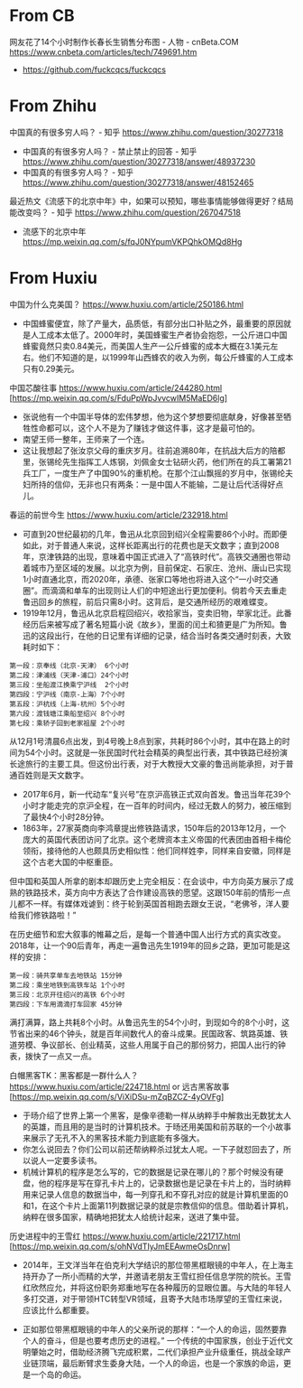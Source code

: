 
# From CB

网友花了14个小时制作长春长生销售分布图 - 人物 - cnBeta.COM https://www.cnbeta.com/articles/tech/749691.htm
- https://github.com/fuckcqcs/fuckcqcs


# From Zhihu

中国真的有很多穷人吗？ - 知乎 https://www.zhihu.com/question/30277318
- 中国真的有很多穷人吗？ - 禁止禁止的回答 - 知乎 https://www.zhihu.com/question/30277318/answer/48937230
- 中国真的有很多穷人吗？ - 知乎 https://www.zhihu.com/question/30277318/answer/48152465

最近热文《流感下的北京中年》中，如果可以预知，哪些事情能够做得更好？结局能改变吗？ - 知乎 https://www.zhihu.com/question/267047518
- 流感下的北京中年 https://mp.weixin.qq.com/s/fqJ0NYpumVKPQhkOMQd8Hg

# From Huxiu

中国为什么克美国？ https://www.huxiu.com/article/250186.html
- 中国蜂蜜便宜，除了产量大，品质低，有部分出口补贴之外，最重要的原因就是人工成本太低了。2000年时，美国蜂蜜生产者协会抱怨，一公斤进口中国蜂蜜竟然只卖0.84美元，而美国人生产一公斤蜂蜜的成本大概在3.1美元左右。他们不知道的是，以1999年山西蜂农的收入为例，每公斤蜂蜜的人工成本只有0.29美元。

中国芯酸往事 https://www.huxiu.com/article/244280.html [https://mp.weixin.qq.com/s/FduPpWpJvvcwIM5MaED6lg]
- 张说他有一个中国半导体的宏伟梦想，他为这个梦想要彻底献身，好像甚至牺牲性命都可以，这个人不是为了赚钱才做这件事，这才是最可怕的。
- 南望王师一整年，王师来了一个连。
- 这让我想起了张汝京父母的重庆岁月。往前追溯80年，在抗战大后方的陪都里，张锡纶先生指挥工人炼钢，刘佩金女士钻研火药，他们所在的兵工署第21兵工厂，一度生产了中国90%的重机枪。在那个江山飘摇的岁月中，张锡纶夫妇所持的信仰，无非也只有两条：一是中国人不能输，二是让后代活得好点儿。

春运的前世今生 https://www.huxiu.com/article/232918.html
- 可直到20世纪最初的几年，鲁迅从北京回到绍兴全程需要86个小时。而即便如此，对于普通人来说，这样长距离出行的花费也是天文数字；直到2008年，京津铁路的出现，意味着中国正式进入了“高铁时代”。高铁交通圈也带动着城市乃至区域的发展。以北京为例，目前保定、石家庄、沧州、唐山已实现1小时直通北京，而2020年，承德、张家口等地也将进入这个“一小时交通圈”。而滴滴和单车的出现则让人们的中短途出行更加便利。倘若今天去重走鲁迅回乡的旅程，前后只需8小时。这背后，是交通所经历的艰难蝶变。
- 1919年12月，鲁迅从北京启程回绍兴，收拾家当，变卖旧物，举家北迁。此番经历后来被写成了著名短篇小说《故乡》，里面的闰土和猹更是广为所知。鲁迅的这段出行，在他的日记里有详细的记录，结合当时各类交通时刻表，大致耗时如下：
```
第一段：京奉线（北京-天津） 6个小时
第二段：津浦线（天津-浦口）24个小时
第三段：坐船渡江换乘宁沪线  2个小时
第四段：宁沪线（南京-上海）7个小时
第五段：沪杭线（上海-杭州）5个小时
第六段：渡钱塘江乘船至绍兴 8个小时
第七段：乘轿子回到老家祖屋 2个小时
```
从12月1号清晨6点出发，到4号晚上8点到家，共耗时86个小时，其中在路上的时间为54个小时。这就是一张民国时代社会精英的典型出行表，其中铁路已经扮演长途旅行的主要工具。但这份出行表，对于大教授大文豪的鲁迅尚能承担，对于普通百姓则是天文数字。
- 2017年6月，新一代动车“复兴号”在京沪高铁正式双向首发。鲁迅当年花39个小时才能走完的京沪全程，在一百年的时间内，经过无数人的努力，被压缩到了最快4个小时28分钟。
- 1863年，27家英商向李鸿章提出修铁路请求，150年后的2013年12月，一个庞大的英国代表团访问了北京。这个老牌资本主义帝国的代表团由首相卡梅伦领衔，接待他的人也颇具历史相似性：他们同样姓李，同样来自安徽，同样是这个古老大国的中枢重臣。

但中国和英国人所拿的剧本却跟历史上完全相反：在会谈中，中方向英方展示了成熟的铁路技术，英方向中方表达了合作建设高铁的愿望。这跟150年前的情形一点儿都不一样。有媒体戏谑到：终于轮到英国首相跑去跟女王说，“老佛爷，洋人要给我们修铁路啦！”

在历史细节和宏大叙事的帷幕之后，是每一个普通中国人出行方式的真实改变。2018年，让一个90后青年，再走一遍鲁迅先生1919年的回乡之路，更加可能是这样的安排：
```
第一段：骑共享单车去地铁站 15分钟
第二段：乘坐地铁到高铁车站 1个小时
第三段：北京开往绍兴的高铁 6个小时
第四段：下车用滴滴打车回家 45分钟
```
满打满算，路上共耗8个小时。从鲁迅先生的54个小时，到现如今的8个小时，这节省出来的46个钟头，就是百年间数代人的奋斗成果。民国政客、筑路英雄、铁道劳模、争议部长、创业精英，这些人用属于自己的那份努力，把国人出行的钟表，拨快了一点又一点。

白帽黑客TK：黑客都是一群什么人？ https://www.huxiu.com/article/224718.html or 远古黑客故事 [https://mp.weixin.qq.com/s/ViXiDSu-mZqBZCZ-4yOVFg]
- 于旸介绍了世界上第一个黑客，是像辛德勒一样从纳粹手中解救出无数犹太人的英雄，而且用的是当时的计算机技术。于旸还用美国和前苏联的一个小故事来展示了无孔不入的黑客技术能力到底能有多强大。
- 你怎么说回去？你们公司以前还帮纳粹杀过犹太人呢。一下子就怼回去了，所以说人一定要多读书。
- 机械计算机的程序是怎么写的，它的数据是记录在哪儿的？那个时候没有硬盘，他的程序是写在穿孔卡片上的，记录数据也是记录在卡片上的，当时纳粹用来记录人信息的数据当中，每一列穿孔和不穿孔对应的就是计算机里面的0和1，在这个卡片上面第11列数据记录的就是宗教信仰的信息。借助着计算机，纳粹在很多国家，精确地把犹太人给统计起来，送进了集中营。

历史进程中的王雪红 https://www.huxiu.com/article/221717.html [https://mp.weixin.qq.com/s/ohNVdTIyJmEEAwmeOsDnrw]
- 2014年，王文洋当年在伯克利大学结识的那位带黑框眼镜的中年人，在上海主持开办了一所小而精的大学，并邀请老朋友王雪红担任信息学院的院长。王雪红欣然应允，并将这份职务郑重地写在各种履历的显眼位置。与大陆的年轻人多打交道，对于带领HTC转型VR领域，且寄予大陆市场厚望的王雪红来说，应该比什么都重要。

- 正如那位带黑框眼镜的中年人的父亲所说的那样：“一个人的命运，固然要靠个人的奋斗，但是也要考虑历史的进程。” 一个传统的中国家族，创业于近代文明肇始之时，借助经济腾飞完成积累，二代们承担产业升级重任，挑战全球产业链顶端，最后断臂求生委身大陆，一个人的命运，也是一个家族的命运，更是一个岛的命运。
